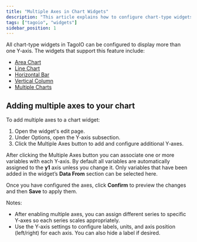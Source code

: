 ```yaml
---
title: "Multiple Axes in Chart Widgets"
description: "This article explains how to configure chart-type widgets in TagoIO to display more than one Y-axis and lists which widgets support this feature, plus instructions for enabling multiple axes in a widget."
tags: ["tagoio", "widgets"]
sidebar_position: 1
---
```

All chart-type widgets in TagoIO can be configured to display more than one Y‑axis. The widgets that support this feature include:
- [Area Chart](/docs/tagoio/widgets/Charts/area-chart-widget)
- [Line Chart](/docs/tagoio/widgets/Charts/line-chart-widget)
- [Horizontal Bar](/docs/tagoio/widgets/Charts/horizontal-bar-widget)
- [Vertical Column](/docs/tagoio/widgets/Charts/vertical-column-widget)
- [Multiple Charts](/docs/tagoio/widgets/Charts/multiple-charts-widget)

<!-- Image placeholder removed for build -->

## Adding multiple axes to your chart

To add multiple axes to a chart widget:

1. Open the widget's edit page.
2. Under Options, open the Y‑axis subsection.
3. Click the Multiple Axes button to add and configure additional Y‑axes.

After clicking the Multiple Axes button you can associate one or more variables with each Y‑axis. By default all variables are automatically assigned to the **y1** axis unless you change it. Only variables that have been added in the widget’s **Data From** section can be selected here.

Once you have configured the axes, click **Confirm** to preview the changes and then **Save** to apply them.

Notes:
- After enabling multiple axes, you can assign different series to specific Y‑axes so each series scales appropriately.
- Use the Y‑axis settings to configure labels, units, and axis position (left/right) for each axis. You can also hide a label if desired.
